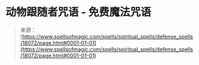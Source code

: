 <!--yml

分类：未分类

日期：2024年06月12日 18:59:28

-->

# 动物跟随者咒语 - 免费魔法咒语

> 来源：[https://www.spellsofmagic.com/spells/spiritual_spells/defense_spells/18072/page.html#0001-01-01](https://www.spellsofmagic.com/spells/spiritual_spells/defense_spells/18072/page.html#0001-01-01)
